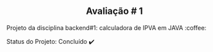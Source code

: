 <h2 align="center"> Avaliação # 1  </h2>
<p align="justify"> Projeto da disciplina backend#1: calculadora de IPVA em JAVA :coffee:</p>

Status do Projeto: Concluído :heavy_check_mark:
